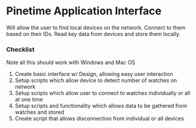 # Pinetime Application Interface
Will allow the user to find local devices on the network.
Connect to them based on their IDs.
Read key data from devices and store them locally.

### Checklist
Note all this should work with Windows and Mac OS
1. Create basic interface w/ Design, allowing easy user interaction
2. Setup scripts which allow device to detect number of watches on network
3. Setup scripts which allow user to connect to watches individually or all at one time
4. Setup scripts and functionality which allows data to be gathered from watches and stored
5. Create script that allows disconnection from individual or all devices

### 
